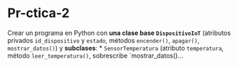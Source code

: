 # Pr-ctica-2
Crear un programa en Python con **una clase base `DispositivoIoT`** (atributos privados `id_dispositivo` y `estado`, métodos `encender()`, `apagar()`, `mostrar_datos()`) y **subclases**:  * `SensorTemperatura` (atributo `temperatura`, método `leer_temperatura()`, sobrescribe `mostrar_datos()...
